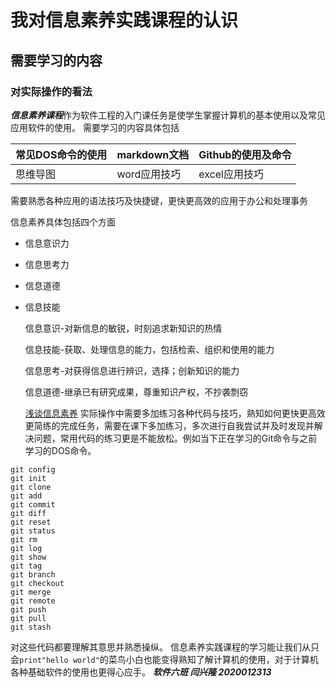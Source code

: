# 我对信息素养实践课程的认识
## 需要学习的内容
### 对实际操作的看法
***信息素养课程***作为软件工程的入门课任务是使学生掌握计算机的基本使用以及常见应用软件的使用。
需要学习的内容具体包括

| 常见DOS命令的使用 | markdown文档 | Github的使用及命令 |
| ----------------- | ------------ | ------------------ |
| 思维导图          | word应用技巧 | excel应用技巧      |

需要熟悉各种应用的语法技巧及快捷键，更快更高效的应用于办公和处理事务

信息素养具体包括四个方面

+ 信息意识力

+ 信息思考力

+ 信息道德

+ 信息技能

  信息意识-对新信息的敏锐，时刻追求新知识的热情

  信息技能-获取、处理信息的能力，包括检索、组织和使用的能力

  信息思考-对获得信息进行辨识，选择；创新知识的能力

  信息道德-继承已有研究成果，尊重知识产权，不抄袭剽窃

  [浅谈信息素养](https://wenku.baidu.com/view/5f99a07602768e9951e7389f.html)
  实际操作中需要多加练习各种代码与技巧，熟知如何更快更高效更简练的完成任务，需要在课下多加练习，多次进行自我尝试并及时发现并解决问题，常用代码的练习更是不能放松。例如当下正在学习的Git命令与之前学习的DOS命令。

```
git config
git init
git clone
git add
git commit
git diff
git reset
git status
git rm
git log
git show
git tag
git branch
git checkout
git merge
git remote
git push
git pull
git stash
```
对这些代码都要理解其意思并熟悉操纵。
信息素养实践课程的学习能让我们从只会`print"hello world"`的菜鸟小白也能变得熟知了解计算机的使用，对于计算机各种基础软件的使用也更得心应手。
***软件六班 闫兴隆 2020012313***
